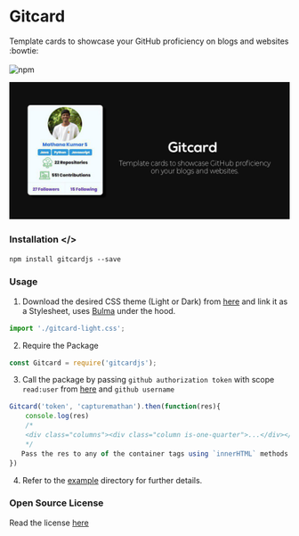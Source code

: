 # Gitcard
Template cards to showcase your GitHub proficiency on blogs and websites :bowtie:
</br></br>
![npm](https://img.shields.io/npm/dt/gitcardjs?color=brightgreen&style=for-the-badge)

![Gitcard](https://github.com/capturemathan/Gitcard/blob/master/assets/images/banner.jpg?raw=true)

### Installation </>
`npm install gitcardjs --save`

### Usage
1. Download the desired CSS theme (Light or Dark) from [here](https://github.com/capturemathan/Gitcard/tree/master/assets/themes) and link it as a Stylesheet, uses [Bulma](https://bulma.io/) under the hood.
``` js
import './gitcard-light.css'; 
```
2. Require the Package
``` javascript
const Gitcard = require('gitcardjs');
```
3. Call the package by passing `github authorization token` with scope `read:user` from [here](https://docs.github.com/en/github/authenticating-to-github/creating-a-personal-access-token) and `github username`
``` javascript
Gitcard('token', 'capturemathan').then(function(res){
    console.log(res)
    /*
    <div class="columns"><div class="column is-one-quarter">...</div></div>
    */
   Pass the res to any of the container tags using `innerHTML` methods like `dangerouslySetInnerHTML` in REACT
})
```
4. Refer to the [example](https://github.com/capturemathan/Gitcard/tree/master/example) directory for further details. 
### Open Source License
Read the license [here](https://github.com/capturemathan/Gitcard/blob/master/LICENSE)
